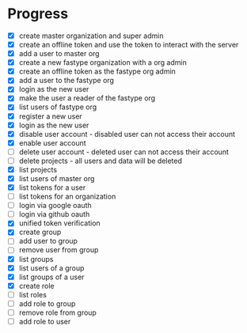 # Progress

- [x] create master organization and super admin
- [x] create an offline token and use the token to interact with the server
- [x] add a user to master org
- [x] create a new fastype organization with a org admin
- [x] create an offline token as the fastype org admin
- [x] add a user to the fastype org
- [x] login as the new user
- [x] make the user a reader of the fastype org
- [x] list users of fastype org
- [x] register a new user
- [x] login as the new user
- [x] disable user account - disabled user can not access their account
- [x] enable user account
- [ ] delete user account - deleted user can not access their account
- [ ] delete projects - all users and data will be deleted
- [x] list projects
- [x] list users of master org
- [x] list tokens for a user
- [ ] list tokens for an organization
- [ ] login via google oauth
- [ ] login via github oauth
- [x] unified token verification
- [x] create group
- [ ] add user to group
- [ ] remove user from group
- [x] list groups
- [x] list users of a group
- [x] list groups of a user
- [x] create role
- [ ] list roles
- [ ] add role to group
- [ ] remove role from group
- [ ] add role to user
